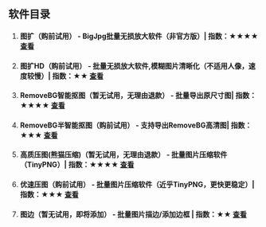 
## 软件目录

1. #### <green>图扩</green>（购前试用） - BigJpg批量无损放大软件（非官方版）| 指数：★★★★ [查看](https://jasonmin.github.io/newsky/out/large)
2. #### <green>图扩HD</green>（购前试用） - 批量无损放大软件,模糊图片清晰化（不适用人像，速度较慢）| 指数：★★ [查看](https://jasonmin.github.io/newsky/out/largeqhd)
3. #### <green>RemoveBG智能抠图</green>（暂无试用，无理由退款） - 批量导出原尺寸图| 指数：★★★★ [查看](https://jasonmin.github.io/newsky/out/remove)
4. #### <green>RemoveBG半智能抠图</green>（购前试用） - 支持导出RemoveBG高清图| 指数：★★★ [查看](https://jasonmin.github.io/newsky/out/mer)
5. #### <green>高质压图(熊猫压缩)</green>（暂无试用，无理由退款） - 批量图片压缩软件（TinyPNG）| 指数：★★★★ [查看](https://jasonmin.github.io/newsky/out/tiny)
6. #### <green>优速压图</green>（购前试用） - 批量图片压缩软件（近乎TinyPNG，更快更稳定）| 指数：★★★ [查看](https://jasonmin.github.io/newsky/out/lopress)
7. #### <green>图边</green>（暂无试用，即将添加） - 批量图片描边/添加边框 | 指数：★★ [查看](https://jasonmin.github.io/newsky/out/qsk)

<head>
    <link rel="stylesheet" type="text/css" href="../style/thirdstyle.css">
</head>
